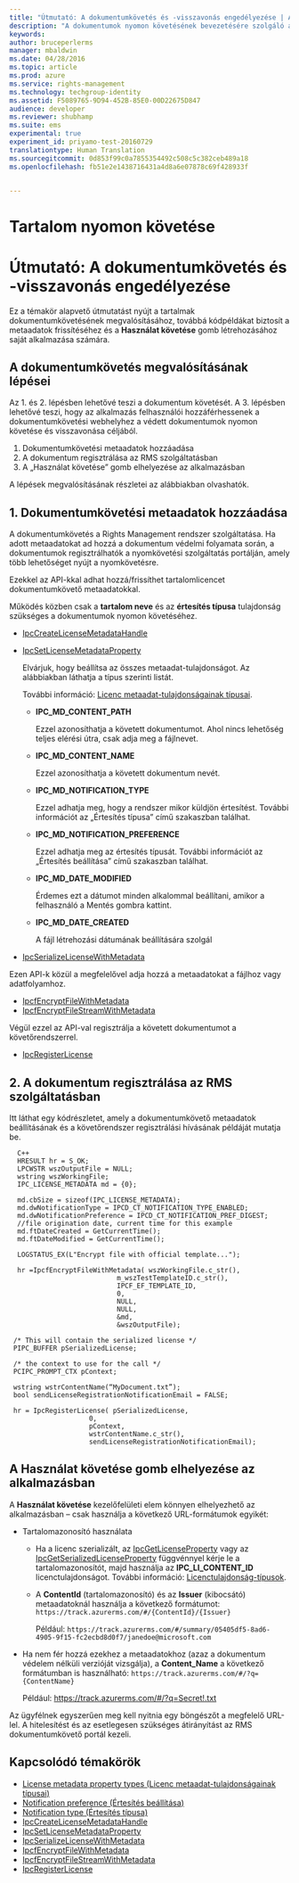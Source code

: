 ```yaml
---
title: "Útmutató: A dokumentumkövetés és -visszavonás engedélyezése | Azure RMS"
description: "A dokumentumok nyomon követésének bevezetésére szolgáló alapvető útmutatás"
keywords: 
author: bruceperlerms
manager: mbaldwin
ms.date: 04/28/2016
ms.topic: article
ms.prod: azure
ms.service: rights-management
ms.technology: techgroup-identity
ms.assetid: F5089765-9D94-452B-85E0-00D22675D847
audience: developer
ms.reviewer: shubhamp
ms.suite: ems
experimental: true
experiment_id: priyamo-test-20160729
translationtype: Human Translation
ms.sourcegitcommit: 0d853f99c0a7855354492c508c5c382ceb489a18
ms.openlocfilehash: fb51e2e1438716431a4d8a6e07878c69f428933f


---
```


# Tartalom nyomon követése

# Útmutató: A dokumentumkövetés és -visszavonás engedélyezése

Ez a témakör alapvető útmutatást nyújt a tartalmak dokumentumkövetésének megvalósításához, továbbá kódpéldákat biztosít a metaadatok frissítéséhez és a **Használat követése** gomb létrehozásához saját alkalmazása számára.

## A dokumentumkövetés megvalósításának lépései

Az 1. és 2. lépésben lehetővé teszi a dokumentum követését. A 3. lépésben lehetővé teszi, hogy az alkalmazás felhasználói hozzáférhessenek a dokumentumkövetési webhelyhez a védett dokumentumok nyomon követése és visszavonása céljából.

1. Dokumentumkövetési metaadatok hozzáadása
2. A dokumentum regisztrálása az RMS szolgáltatásban
3. A „Használat követése” gomb elhelyezése az alkalmazásban

A lépések megvalósításának részletei az alábbiakban olvashatók.

## 1. Dokumentumkövetési metaadatok hozzáadása

A dokumentumkövetés a Rights Management rendszer szolgáltatása. Ha adott metaadatokat ad hozzá a dokumentum védelmi folyamata során, a dokumentumok regisztrálhatók a nyomkövetési szolgáltatás portálján, amely több lehetőséget nyújt a nyomkövetésre.

Ezekkel az API-kkal adhat hozzá/frissíthet tartalomlicencet dokumentumkövető metaadatokkal.


Működés közben csak a **tartalom neve** és az **értesítés típusa** tulajdonság szükséges a dokumentumok nyomon követéséhez.


- [IpcCreateLicenseMetadataHandle](/rights-management/sdk/2.1/api/win/functions#msipc_ipccreatelicensemetadatahandle)
- [IpcSetLicenseMetadataProperty](/rights-management/sdk/2.1/api/win/functions#msipc_ipcsetlicensemetadataproperty)

  Elvárjuk, hogy beállítsa az összes metaadat-tulajdonságot. Az alábbiakban láthatja a típus szerinti listát.

  További információ: [Licenc metaadat-tulajdonságainak típusai](/rights-management/sdk/2.1/api/win/constants#msipc_license_metadata_property_types).

  - **IPC_MD_CONTENT_PATH**

    Ezzel azonosíthatja a követett dokumentumot. Ahol nincs lehetőség teljes elérési útra, csak adja meg a fájlnevet.

  - **IPC_MD_CONTENT_NAME**

    Ezzel azonosíthatja a követett dokumentum nevét.

  - **IPC_MD_NOTIFICATION_TYPE**

    Ezzel adhatja meg, hogy a rendszer mikor küldjön értesítést. További információt az „Értesítés típusa” című szakaszban találhat.

  - **IPC_MD_NOTIFICATION_PREFERENCE**

    Ezzel adhatja meg az értesítés típusát. További információt az „Értesítés beállítása” című szakaszban találhat.

  - **IPC_MD_DATE_MODIFIED**

    Érdemes ezt a dátumot minden alkalommal beállítani, amikor a felhasználó a Mentés gombra kattint.

  - **IPC_MD_DATE_CREATED**

    A fájl létrehozási dátumának beállítására szolgál

- [IpcSerializeLicenseWithMetadata](/rights-management/sdk/2.1/api/win/functions#msipc_ipcserializelicensemetadata)

Ezen API-k közül a megfelelővel adja hozzá a metaadatokat a fájlhoz vagy adatfolyamhoz.

- [IpcfEncryptFileWithMetadata](/rights-management/sdk/2.1/api/win/functions#msipc_ipcfencryptfilewithmetadata)
- [IpcfEncryptFileStreamWithMetadata](/rights-management/sdk/2.1/api/win/functions#msipc_ipcfencryptfilestreamwithmetadata)

Végül ezzel az API-val regisztrálja a követett dokumentumot a követőrendszerrel.

- [IpcRegisterLicense](/rights-management/sdk/2.1/api/win/functions#msipc_ipcregisterlicense)


## 2. A dokumentum regisztrálása az RMS szolgáltatásban

Itt láthat egy kódrészletet, amely a dokumentumkövető metaadatok beállításának és a követőrendszer regisztrálási hívásának példáját mutatja be.

      C++
      HRESULT hr = S_OK;
      LPCWSTR wszOutputFile = NULL;
      wstring wszWorkingFile;
      IPC_LICENSE_METADATA md = {0};

      md.cbSize = sizeof(IPC_LICENSE_METADATA);
      md.dwNotificationType = IPCD_CT_NOTIFICATION_TYPE_ENABLED;
      md.dwNotificationPreference = IPCD_CT_NOTIFICATION_PREF_DIGEST;
      //file origination date, current time for this example
      md.ftDateCreated = GetCurrentTime();
      md.ftDateModified = GetCurrentTime();

      LOGSTATUS_EX(L"Encrypt file with official template...");

      hr =IpcfEncryptFileWithMetadata( wszWorkingFile.c_str(),
                               m_wszTestTemplateID.c_str(),
                               IPCF_EF_TEMPLATE_ID,
                               0,
                               NULL,
                               NULL,
                               &md,
                               &wszOutputFile);

     /* This will contain the serialized license */
     PIPC_BUFFER pSerializedLicense;

     /* the context to use for the call */
     PCIPC_PROMPT_CTX pContext;

     wstring wstrContentName(“MyDocument.txt”);
     bool sendLicenseRegistrationNotificationEmail = FALSE;

     hr = IpcRegisterLicense( pSerializedLicense,
                        0,
                        pContext,
                        wstrContentName.c_str(),
                        sendLicenseRegistrationNotificationEmail);

## A **Használat követése** gomb elhelyezése az alkalmazásban

A **Használat követése** kezelőfelületi elem könnyen elhelyezhető az alkalmazásban – csak használja a következő URL-formátumok egyikét:

- Tartalomazonosító használata
  - Ha a licenc szerializált, az [IpcGetLicenseProperty](/rights-management/sdk/2.1/api/win/functions#msipc_ipcgetlicenseproperty) vagy az [IpcGetSerializedLicenseProperty](/rights-management/sdk/2.1/api/win/functions#msipc_ipcgetserializedlicenseproperty) függvénnyel kérje le a tartalomazonosítót, majd használja az **IPC_LI_CONTENT_ID** licenctulajdonságot. További információ: [Licenctulajdonság-típusok](/rights-management/sdk/2.1/api/win/constants#msipc_license_property_types).
  - A **ContentId** (tartalomazonosító) és az **Issuer** (kibocsátó) metaadatoknál használja a következő formátumot: `https://track.azurerms.com/#/{ContentId}/{Issuer}`

    Például: `https://track.azurerms.com/#/summary/05405df5-8ad6-4905-9f15-fc2ecbd8d0f7/janedoe@microsoft.com`

- Ha nem fér hozzá ezekhez a metaadatokhoz (azaz a dokumentum védelem nélküli verzióját vizsgálja), a **Content_Name** a következő formátumban is használható: `https://track.azurerms.com/#/?q={ContentName}`

  Például: https://track.azurerms.com/#/?q=Secret!.txt

Az ügyfélnek egyszerűen meg kell nyitnia egy böngészőt a megfelelő URL-lel. A hitelesítést és az esetlegesen szükséges átirányítást az RMS dokumentumkövető portál kezeli.

## Kapcsolódó témakörök

* [License metadata property types (Licenc metaadat-tulajdonságainak típusai)](/rights-management/sdk/2.1/api/win/constants#msipc_license_metadata_property_types)
* [Notification preference (Értesítés beállítása)](/rights-management/sdk/2.1/api/win/constants#msipc_notification_preference)
* [Notification type (Értesítés típusa)](/rights-management/sdk/2.1/api/win/constants#msipc_notification_type)
* [IpcCreateLicenseMetadataHandle](/rights-management/sdk/2.1/api/win/functions#msipc_ipccreatelicensemetadatahandle)
* [IpcSetLicenseMetadataProperty](/rights-management/sdk/2.1/api/win/functions#msipc_ipcsetlicensemetadataproperty)
* [IpcSerializeLicenseWithMetadata](/rights-management/sdk/2.1/api/win/functions#msipc_ipcserializelicensemetadata)
* [IpcfEncryptFileWithMetadata](/rights-management/sdk/2.1/api/win/functions#msipc_ipcfencryptfilewithmetadata)
* [IpcfEncryptFileStreamWithMetadata](/rights-management/sdk/2.1/api/win/functions#msipc_ipcfencryptfilestreamwithmetadata)
* [IpcRegisterLicense](/rights-management/sdk/2.1/api/win/functions#msipc_ipcregisterlicense)

 



<!--HONumber=Jul16_HO5-->


